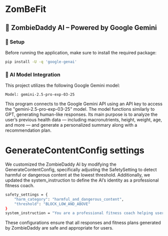 # ZomBeFit

## 🧠 ZombieDaddy AI – Powered by Google Gemini

### 🔧 Setup

Before running the application, make sure to install the required package:
```bash
pip install -U -q 'google-genai'

```


### 🤖 AI Model Integration

This project utilizes the following Google Gemini model:

```text
Model: gemini-2.5-pro-exp-03-25
```
This program connects to the Google Gemini API using an API key to access the "gemini-2.5-pro-exp-03-25" model. The model functions similarly to GPT, generating human-like responses. Its main purpose is to analyze the user’s previous health data — including macronutrients, height, weight, age, and more — and generate a personalized summary along with a recommendation plan.



# GenerateContentConfig settings
We customized the ZombieDaddy AI by modifying the GenerateContentConfig, specifically adjusting the SafetySetting to detect harmful or dangerous content at the lowest threshold. Additionally, we updated the system_instruction to define the AI’s identity as a professional fitness coach.
```bash
safety_settings = {
    "harm_category": "harmful_and_dangerous_content",
    "threshold": "BLOCK_LOW_AND_ABOVE"
}
system_instruction = "You are a professional fitness coach helping users improve their health through safe and personalized recommendations."
```
These configurations ensure that all responses and fitness plans generated by ZombieDaddy are safe and appropriate for users.




